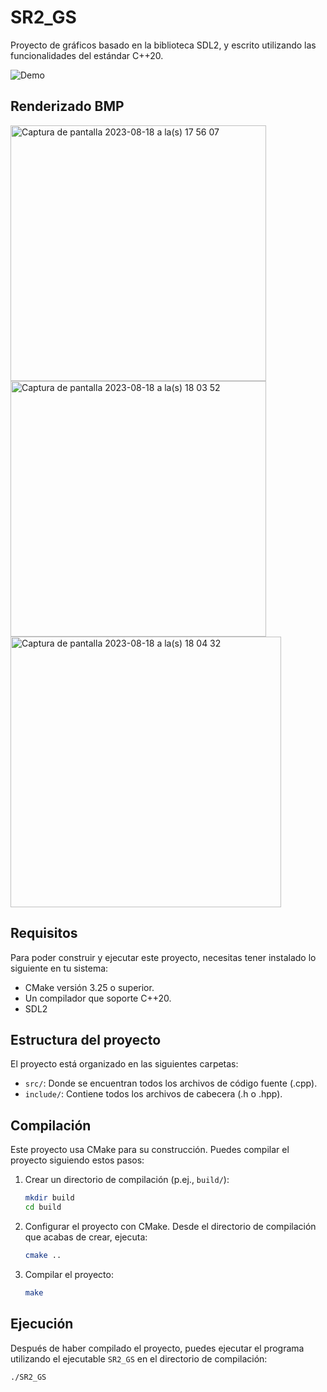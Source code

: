 # SR2_GS

Proyecto de gráficos basado en la biblioteca SDL2, y escrito utilizando las funcionalidades del estándar C++20.

![Demo](https://media.giphy.com/media/zs1nMIuxudF94lGJPl/giphy.gif)

## Renderizado BMP 

<img width="409" alt="Captura de pantalla 2023-08-18 a la(s) 17 56 07" src="https://github.com/Kojimena/SR2_GS/assets/77686378/7bdbca00-ec8b-417f-98ae-2099a395c4fe">
<img width="409" alt="Captura de pantalla 2023-08-18 a la(s) 18 03 52" src="https://github.com/Kojimena/SR2_GS/assets/77686378/8912fe0c-83ca-4c43-b325-6f301e8fa0a8">
<img width="433" alt="Captura de pantalla 2023-08-18 a la(s) 18 04 32" src="https://github.com/Kojimena/SR2_GS/assets/77686378/39d112de-c40d-4759-9723-ec9ff94dea60">

## Requisitos

Para poder construir y ejecutar este proyecto, necesitas tener instalado lo siguiente en tu sistema:

- CMake versión 3.25 o superior.
- Un compilador que soporte C++20.
- SDL2

## Estructura del proyecto

El proyecto está organizado en las siguientes carpetas:

- `src/`: Donde se encuentran todos los archivos de código fuente (.cpp).
- `include/`: Contiene todos los archivos de cabecera (.h o .hpp).

## Compilación

Este proyecto usa CMake para su construcción. Puedes compilar el proyecto siguiendo estos pasos:

1. Crear un directorio de compilación (p.ej., `build/`):

    ```bash
    mkdir build
    cd build
    ```

2. Configurar el proyecto con CMake. Desde el directorio de compilación que acabas de crear, ejecuta:

    ```bash
    cmake ..
    ```

3. Compilar el proyecto:

    ```bash
    make
    ```

## Ejecución

Después de haber compilado el proyecto, puedes ejecutar el programa utilizando el ejecutable `SR2_GS` en el directorio de compilación:

```bash
./SR2_GS
